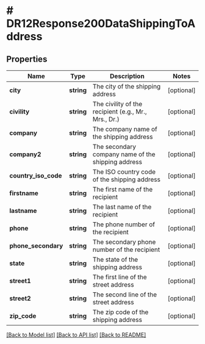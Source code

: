 # # DR12Response200DataShippingToAddress

## Properties

Name | Type | Description | Notes
------------ | ------------- | ------------- | -------------
**city** | **string** | The city of the shipping address | [optional]
**civility** | **string** | The civility of the recipient (e.g., Mr., Mrs., Dr.) | [optional]
**company** | **string** | The company name of the shipping address | [optional]
**company2** | **string** | The secondary company name of the shipping address | [optional]
**country_iso_code** | **string** | The ISO country code of the shipping address | [optional]
**firstname** | **string** | The first name of the recipient | [optional]
**lastname** | **string** | The last name of the recipient | [optional]
**phone** | **string** | The phone number of the recipient | [optional]
**phone_secondary** | **string** | The secondary phone number of the recipient | [optional]
**state** | **string** | The state of the shipping address | [optional]
**street1** | **string** | The first line of the street address | [optional]
**street2** | **string** | The second line of the street address | [optional]
**zip_code** | **string** | The zip code of the shipping address | [optional]

[[Back to Model list]](../../README.md#models) [[Back to API list]](../../README.md#endpoints) [[Back to README]](../../README.md)

